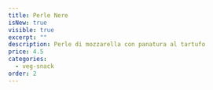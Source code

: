 ```yaml
---
title: Perle Nere
isNew: true
visible: true
excerpt: ""
description: Perle di mozzarella con panatura al tartufo
price: 4.5
categories:
  - veg-snack
order: 2
---
```

